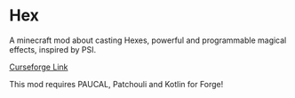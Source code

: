 # Hex

A minecraft mod about casting Hexes, powerful and programmable magical effects, inspired by PSI.

[Curseforge Link](https://www.curseforge.com/minecraft/mc-mods/hexcasting)

This mod requires PAUCAL, Patchouli and Kotlin for Forge!
